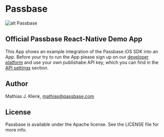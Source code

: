 # Passbase

![alt Passbase](https://camo.githubusercontent.com/49697b7da4b6b0e6d919a8e594db31e72cbf9b54/68747470733a2f2f70617373626173652e636f6d2f6173736574732f696d616765732f6d6574612e6a7067)

## Official Passbase React-Native Demo App
This App shows an example integration of the Passbase iOS SDK into an App. Before your try to run the App please sign up on our [developer platform](https://app.passbase.com/signup) and use your own publishabe API key, which you can find in the [API settings](https://app.passbase.com/settings/api) section.

## Author

Mathias J. Klenk, mathias@passbase.com

## License

Passbase is available under the Apache license. See the LICENSE file for more info.
